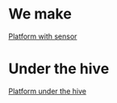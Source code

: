 
# We make

[Platform with sensor ](/weight_platform/platforma.png)


# Under the hive 


[Platform under the hive ](/weight_platform/platforma2.png)

